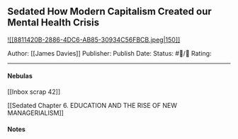 ## Sedated How Modern Capitalism Created our Mental Health Crisis

[ ![[8811420B-2886-4DC6-AB85-30934C56FBCB.jpeg|150]] ](https://www.amazon.com/Sedated-Modern-Capitalism-Created-Mental/dp/1786499878/ref=mp_s_a_1_1?crid=19489LBHXXQ45&keywords=sedated+how+modern+capitalism+created+our+mental+health+crisis&qid=1673398494&sprefix=sedated%2Caps%2C119&sr=8-1)

Author: [[James Davies]]
Publisher:
Publish Date:
Status: #💫/💫 
Rating:

___

#### Nebulas

[[Inbox scrap 42]]

[[Sedated Chapter 6. EDUCATION AND THE RISE OF NEW MANAGERIALISM]]

#### Notes


